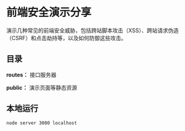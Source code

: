 # 前端安全演示分享

演示几种常见的前端安全威胁，包括跨站脚本攻击（XSS）、跨站请求伪造（CSRF）和点击劫持等，以及如何防御这些攻击。

## 目录

**routes：**
接口服务器

**public：**
演示页面等静态资源

## 本地运行

`node server 3000 localhost`